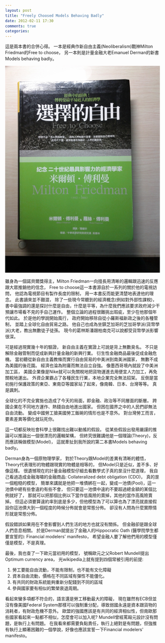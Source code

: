 ```yaml
---
layout: post
title: "Freely Choosed Models Behaving Badly"
date: 2012-02-11 17:30
comments: true
categories: 
---
```

這是兩本書的合併心得。 一本是經典作新自由主義(Neoliberalism)戰神Milton Friedman的Free to choose， 另一本則是計量金融大老Emanuel Derman的新書Models behaving badly。

![](/images/legacy/0*fkCeTzbJtfD3CXpR.jpg)

雖身為一個諾貝爾獎得主，Milton Friedman一向擅長用清晰的邏輯跟迅速的反應跟大眾推銷他的信念， Free to choose這一本書源自於一系列的關於他的電視訪問， 他認為電視節目有製作長度的限制， 用一本書反而能更清楚地表達他的理念。 此書讀來並不艱澀， 除了一些現今常聽到的經濟概念(例如對外部性課稅)， 書中最強調的還是探討什麼是自由，什麼是平等，為什麼我們應該要求政府減少干預讓市場看不見的手自己運作。 整個立論的過程很難挑出瑕疵，至少在他那個年代如此。 於是他的學說開始風行， 政府開始移除自從小羅斯福新政之後的各種管制， 並踏上全球化自由貿易之路。 他自己也成為坐鎮芝加哥的芝加哥學派(貨幣學派)大老，教出無數徒子徒孫。 現今的葛林斯潘跟柏南克可以說都受貨幣學派影響很深。

可是經過現實幾十年的驗證， 新自由主義在實證上可說是背上無數臭名。 不只是解除金融管制而促成新興計量金融的新興行業。 衍生性金融商品最後促成金融危機。 當初聽從新自由主義教條而實行自由貿易的中美洲到南美洲國家， 無數不成為美國的後花園。 經濟也淪為附庸而無法自立自強。 像墨西哥境內就設了中美洲加工區， 美國企業像是Nike就可以免關稅地把貨物運進去用便宜人力加工，再免關稅地運出。 外資企業霸占了各種民生行業，本地企業完全無法招架。 反倒是當初施行保護政策的東亞、東南亞等國家站了起來，像南韓、日本、台灣等等。 真是諷刺。

全球化的不完全實施也造成了今天的局面，即金融、政治等不同層面的斷層。 跨國企業在不同地方運作、熱錢自由地進出國家。 但困在國界之中的人民們卻無法自由流動。 變成中國勞工搶美國勞工飯碗的情形也是不意外。 對台灣勞工而言，要素差異等價化就玩死你。

這一切都反映社會科學上很難找出難以動搖的假設。 從某些假設出發用嚴謹的推論可以推論出一個很漂亮的邏輯架構， 但終究很難講他是一個理論(Theory)，反而應該稱做模型(Model)， 這就牽扯到我所說的第二本書Models behaving badly。

Derman身為一個原物理學家， 對於Theory跟Model的差異有清晰的體悟， Theory代表理形的物體跟現實的物體是相等的， 但Model只是近似，差不多、好像這樣。 很遺憾現在的計量金融模型仔細去看數學式子真的昰沒什麼道理， 我自己看過造成金融海嘯的金融商品: Collateralized debt obligation (CDO)， 真的昰一個粗糙的模型， 簡單來講就是他把一堆債綁在一起，變成一池債(Pool)，這一池債中總有些會違約有些不會， 但只要這一池債中違約不要超過總金額的某個比例就好了， 那就可以把那個比例以下當作低風險的賣掉，其他的當作高風險賣掉。 但這必須要算違約率到底是多少，但他模型為了可以算也為了漂亮就直接假設你這池債大到一個程度的時候分佈就會是常態分佈。 卻沒有人問為什麼實際情形就是常態分佈。

假設錯誤如果用在不會影響到人們生活的地方也就沒有關係。 但金融卻是跟全球人們息息相關。 於是Derman就提出了金融人的Hippocratic Oath (醫學院學生都要宣誓的): Financial modelers' manifesto， 希望金融人要了解他們用的模型僅僅是模型，不是真理。

最後，我也查了一下歐元當初用的模型， 號稱歐元之父Robert Mundell提出Optimum currency area， 光wikipedia上就有提到四個常被引用的前提:

1. 勞工要能自由流動，不能有限制，也不能有文化障礙
2. 資本自由流動，價格在不同區域有彈性不能僵化。
3. 有共同的財政系統能夠重新分配錢到不同的區域
4. 參與國家要有相似的繁榮衰退周期。

看起來蠻多項都不符合的，語言還是勞工移動最大的障礙， 現在雖然有ECB但並沒有像美國Federal System那樣可以強制重分配，導致弱國永遠是資本跟貨物的消耗者，有財政危機不意外。 歐盟的強國應該是有共同的經濟相似性，但南歐那些國家看起來一點都不相似，怎麼會可以加入呢? Mundell曾經罵毆元設計沒有問題，是執行上有問題。 在我看來都需要負點責任，執行上絕對是有問題，但強推有執行上顯著困難的一個學說，好像也應該宣誓一下Financial modelers' manifesto。
